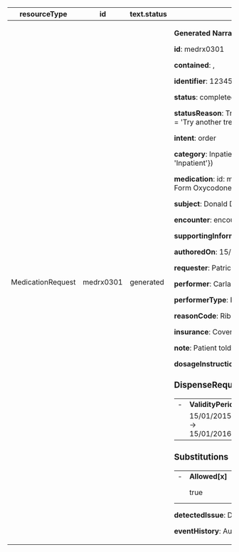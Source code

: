 | resourceType | id | text.status | text.div | contained | identifier | status | statusReason.coding | intent | category | medicationReference.reference | subject.reference | subject.display | encounter.reference | encounter.display | supportingInformation | authoredOn | requester.reference | requester.display | performer.reference | performer.display | performerType.coding | reasonCode | insurance | note | dosageInstruction | dispenseRequest.validityPeriod.start | dispenseRequest.validityPeriod.end | dispenseRequest.numberOfRepeatsAllowed | dispenseRequest.quantity.value | dispenseRequest.quantity.unit | dispenseRequest.quantity.system | dispenseRequest.quantity.code | dispenseRequest.expectedSupplyDuration.value | dispenseRequest.expectedSupplyDuration.unit | dispenseRequest.expectedSupplyDuration.system | dispenseRequest.expectedSupplyDuration.code | dispenseRequest.performer.reference | substitution.allowedBoolean | substitution.reason.coding | detectedIssue | eventHistory | meta.tag |
| --- | --- | --- | --- | --- | --- | --- | --- | --- | --- | --- | --- | --- | --- | --- | --- | --- | --- | --- | --- | --- | --- | --- | --- | --- | --- | --- | --- | --- | --- | --- | --- | --- | --- | --- | --- | --- | --- | --- | --- | --- | --- | --- |
| MedicationRequest | medrx0301 | generated | <div xmlns="http://www.w3.org/1999/xhtml"><p><b>Generated Narrative with Details</b></p><p><b>id</b>: medrx0301</p><p><b>contained</b>: , </p><p><b>identifier</b>: 12345689 (OFFICIAL)</p><p><b>status</b>: completed</p><p><b>statusReason</b>: Try another treatment first <span>(Details : {http://terminology.hl7.org/CodeSystem/medicationrequest-status-reason code 'altchoice' = 'Try another treatment first', given as 'Try another treatment first'})</span></p><p><b>intent</b>: order</p><p><b>category</b>: Inpatient <span>(Details : {http://terminology.hl7.org/CodeSystem/medicationrequest-category code 'inpatient' = 'Inpatient', given as 'Inpatient'})</span></p><p><b>medication</b>: id: med0310; Oral Form Oxycodone (product) <span>(Details : {SNOMED CT code '430127000' = 'Oral form oxycodone', given as 'Oral Form Oxycodone (product)'})</span></p><p><b>subject</b>: <a>Donald Duck</a></p><p><b>encounter</b>: <a>encounter who leads to this prescription</a></p><p><b>supportingInformation</b>: <a>Procedure/biopsy</a></p><p><b>authoredOn</b>: 15/01/2015</p><p><b>requester</b>: <a>Patrick Pump</a></p><p><b>performer</b>: <a>Carla Espinosa</a></p><p><b>performerType</b>: Public Health Nurse <span>(Details : {SNOMED CT code '26369006' = 'Public health nurse', given as 'Public Health Nurse'})</span></p><p><b>reasonCode</b>: Rib Pain (finding) <span>(Details : {SNOMED CT code '297217002' = 'Rib pain', given as 'Rib Pain (finding)'})</span></p><p><b>insurance</b>: <a>Coverage/9876B1</a></p><p><b>note</b>: Patient told to take with food</p><p><b>dosageInstruction</b>: </p><h3>DispenseRequests</h3><table><tr><td>-</td><td><b>ValidityPeriod</b></td><td><b>NumberOfRepeatsAllowed</b></td><td><b>Quantity</b></td><td><b>ExpectedSupplyDuration</b></td><td><b>Performer</b></td></tr><tr><td>*</td><td>15/01/2015 --&gt; 15/01/2016</td><td>0</td><td>30 TAB<span> (Details: http://terminology.hl7.org/CodeSystem/v3-orderableDrugForm code TAB = 'Tablet')</span></td><td>10 days<span> (Details: UCUM code d = 'd')</span></td><td><a>Practitioner/f001</a></td></tr></table><h3>Substitutions</h3><table><tr><td>-</td><td><b>Allowed[x]</b></td><td><b>Reason</b></td></tr><tr><td>*</td><td>true</td><td>formulary policy <span>(Details : {http://terminology.hl7.org/CodeSystem/v3-ActReason code 'FP' = 'formulary policy', given as 'formulary policy'})</span></td></tr></table><p><b>detectedIssue</b>: <a>DetectedIssue/allergy</a></p><p><b>eventHistory</b>: Author's Signature. Generated Summary: id: signature; recorded: 01/02/2017 5:23:07 PM; </p></div> | [{"resourceType":"Medication","id":"med0310","code":{"coding":[{"system":"http://snomed.info/sct","code":"430127000","display":"Oral Form Oxycodone (product)"}]},"signature":null,"agent":null,"target":null,"recorded":null},{"resourceType":"Provenance","id":"signature","code":null,"signature":[{"type":[{"system":"urn:iso-astm:E1762-95:2013","code":"1.2.840.10065.1.12.1.1","display":"Author's Signature"}],"when":"2017-02-01T17:23:07Z","who":{"reference":"Practitioner/example","display":"Dr Adam Careful"},"targetFormat":"application/fhir+xml","sigFormat":"application/signature+xml","data":"dGhpcyBibG9iIGlzIHNuaXBwZWQ="}],"agent":[{"role":[{"coding":[{"system":"http://terminology.hl7.org/CodeSystem/v3-ParticipationType","code":"AUT"}]}],"who":{"reference":"Practitioner/example","display":"Dr Adam Careful"}}],"target":[{"reference":"ServiceRequest/physiotherapy"}],"recorded":"2017-02-01T17:23:07Z"}] | [{"use":"official","system":"http://www.bmc.nl/portal/prescriptions","value":"12345689"}] | completed | [{"system":"http://terminology.hl7.org/CodeSystem/medicationrequest-status-reason","code":"altchoice","display":"Try another treatment first"}] | order | [{"coding":[{"system":"http://terminology.hl7.org/CodeSystem/medicationrequest-category","code":"inpatient","display":"Inpatient"}]}] | #med0310 | Patient/pat1 | Donald Duck | Encounter/f201 | encounter who leads to this prescription | [{"reference":"Procedure/biopsy"}] | 2015-01-15 | Practitioner/f007 | Patrick Pump | Practitioner/f204 | Carla Espinosa | [{"system":"http://snomed.info/sct","code":"26369006","display":"Public Health Nurse"}] | [{"coding":[{"system":"http://snomed.info/sct","code":"297217002","display":"Rib Pain (finding)"}]}] | [{"reference":"Coverage/9876B1"}] | [{"text":"Patient told to take with food"}] | [{"sequence":1,"text":"one to two tablets every 4-6 hours as needed for rib pain","additionalInstruction":[{"coding":[{"system":"http://snomed.info/sct","code":"418914006","display":"Warning. May cause drowsiness. If affected do not drive or operate machinery. Avoid alcoholic drink (qualifier value)"}]}],"patientInstruction":"Take one to two tablets every four to six hours as needed for rib pain","timing":{"repeat":{"frequency":1,"period":4,"periodMax":6,"periodUnit":"h"}},"asNeededCodeableConcept":{"coding":[{"system":"http://snomed.info/sct","code":"297217002","display":"Rib Pain (finding)"}]},"route":{"coding":[{"system":"http://snomed.info/sct","code":"26643006","display":"Oral Route"}]},"method":{"coding":[{"system":"http://snomed.info/sct","code":"421521009","display":"Swallow - dosing instruction imperative (qualifier value)"}]},"doseAndRate":[{"type":{"coding":[{"system":"http://terminology.hl7.org/CodeSystem/dose-rate-type","code":"ordered","display":"Ordered"}]},"doseRange":{"low":{"value":1,"unit":"TAB","system":"http://terminology.hl7.org/CodeSystem/v3-orderableDrugForm","code":"TAB"},"high":{"value":2,"unit":"TAB","system":"http://terminology.hl7.org/CodeSystem/v3-orderableDrugForm","code":"TAB"}}}]}] | 2015-01-15 | 2016-01-15 | 0 | 30 | TAB | http://terminology.hl7.org/CodeSystem/v3-orderableDrugForm | TAB | 10 | days | http://unitsofmeasure.org | d | Practitioner/f001 | true | [{"system":"http://terminology.hl7.org/CodeSystem/v3-ActReason","code":"FP","display":"formulary policy"}] | [{"reference":"DetectedIssue/allergy"}] | [{"reference":"#signature","display":"Author's Signature"}] | [{"system":"http://terminology.hl7.org/CodeSystem/v3-ActReason","code":"HTEST","display":"test health data"}] |
